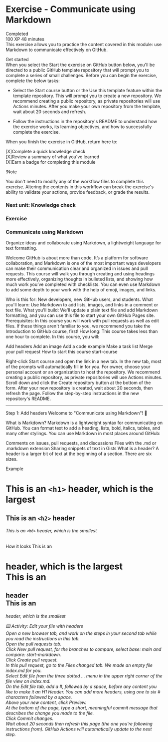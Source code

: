 # Exercise - Communicate using Markdown
Completed  
100 XP 
48 minutes  
This exercise allows you to practice the content covered in this module: use Markdown to communicate effectively on GitHub.  

Get started  
When you select the Start the exercise on GitHub button below, you'll be directed to a public GitHub template repository that will prompt you to complete a series of small challenges. Before you can begin the exercise, complete the below tasks:  

- Select the Start course button or the Use this template feature within the template repository. This will prompt you to create a new repository. We recommend creating a public repository, as private repositories will use Actions minutes. After you make your own repository from the template, wait about 20 seconds and refresh.

- Follow the instructions in the repository's README to understand how the exercise works, its learning objectives, and how to successfully complete the exercise.

When you finish the exercise in GitHub, return here to:  

[X]Complete a quick knowledge check  
[X]Review a summary of what you've learned  
[X]Earn a badge for completing this module  
 
 !Note

You don't need to modify any of the workflow files to complete this exercise. Altering the contents in this workflow can break the exercise's ability to validate your actions, provide feedback, or grade the results.  


### Next unit: Knowledge check


### Exercise
### Communicate using Markdown
Organize ideas and collaborate using Markdown, a lightweight language for text formatting.

Welcome
GitHub is about more than code. It’s a platform for software collaboration, and Markdown is one of the most important ways developers can make their communication clear and organized in issues and pull requests. This course will walk you through creating and using headings more effectively, organizing thoughts in bulleted lists, and showing how much work you’ve completed with checklists. You can even use Markdown to add some depth to your work with the help of emoji, images, and links.

Who is this for: New developers, new GitHub users, and students.
What you'll learn: Use Markdown to add lists, images, and links in a comment or text file.
What you'll build: We'll update a plain text file and add Markdown formatting, and you can use this file to start your own GitHub Pages site.
Prerequisites: In this course you will work with pull requests as well as edit files. If these things aren't familiar to you, we recommend you take the Introduction to GitHub course, first!
How long: This course takes less than one hour to complete.
In this course, you will:

Add headers
Add an image
Add a code example
Make a task list
Merge your pull request
How to start this course
start-course

Right-click Start course and open the link in a new tab.
In the new tab, most of the prompts will automatically fill in for you.
For owner, choose your personal account or an organization to host the repository.
We recommend creating a public repository, as private repositories will use Actions minutes.
Scroll down and click the Create repository button at the bottom of the form.
After your new repository is created, wait about 20 seconds, then refresh the page. Follow the step-by-step instructions in the new repository's README.

<hr>

Step 1: Add headers
Welcome to "Communicate using Markdown"! 👋

What is Markdown? Markdown is a lightweight syntax for communicating on GitHub. You can format text to add a heading, lists, bold, italics, tables, and many other stylings. You can use Markdown in most places around GitHub:

Comments on issues, pull requests, and discussions
Files with the .md or .markdown extension
Sharing snippets of text in Gists
What is a header? A header is a larger bit of text at the beginning of a section. There are six sizes.

Example
# This is an `<h1>` header, which is the largest

## This is an `<h2>` header

###### This is an `<h6>` header, which is the smallest
How it looks
This is an <h1> header, which is the largest  
This is an <h2> header  
This is an <h6> header, which is the smallest 


⌨️ Activity: Edit your file with headers  
Open a new browser tab, and work on the steps in your second tab while you read the instructions in this tab.  
Open the pull requests tab.  
Click New pull request, for the branches to compare, select base: main and compare: start-markdown.  
Click Create pull request.  
In this pull request, go to the Files changed tab. We made an empty file index.md for you.  
Select Edit file from the three dotted ... menu in the upper right corner of the file view on index.md.  
On the Edit file tab, add a #, followed by a space, before any content you like to make it an H1 Header. You can add more headers, using one to six # characters followed by a space.  
Above your new content, click Preview.  
At the bottom of the page, type a short, meaningful commit message that describes the change you made to the file.  
Click Commit changes.  
Wait about 20 seconds then refresh this page (the one you're following instructions from). GitHub Actions will automatically update to the next step.
